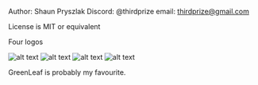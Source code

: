 Author: Shaun Pryszlak 
Discord: @thirdprize
email: thirdprize@gmail.com

License is MIT or equivalent

Four logos

![alt text](Filled/logo.png "RGB logo")
![alt text](GreenLeaf/logo.png "RGB logo")
![alt text](Outline/logo.png "RGB logo")
![alt text](RGB/logo.png "RGB logo")


GreenLeaf is probably my favourite.

